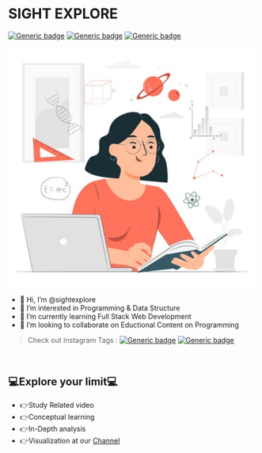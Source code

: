 # SIGHT EXPLORE 
[![Generic badge](https://img.shields.io/badge/YOUTUBE-Sight%20Explore-red.svg)](https://www.youtube.com/channel/UCwhfKyR3dNnlbISWhK0eg5w)
[![Generic badge](https://img.shields.io/badge/INSTAGRAM-@sightexplore-blue.svg)](https://www.instagram.com/sight_explore/)
[![Generic badge](https://img.shields.io/badge/WEBSITE-COMMING%20SOON-orange.svg)](https://sightexplore.github.io/sightexplore/)

<img src="https://github.com/sightexplore/sightexplore/blob/master/assets/images/study.jpg" alt="study" width="500"/>

- 👋 Hi, I’m @sightexplore
- 👀 I’m interested in Programming & Data Structure
- 🌱 I’m currently learning Full Stack Web Development
- 💞️ I’m looking to collaborate on Eductional Content on Programming

> Check out Instagram Tags : 
[![Generic badge](https://img.shields.io/badge/sightexplore-4AFE95.svg)](https://www.instagram.com/explore/tags/sightexplore/)
[![Generic badge](https://img.shields.io/badge/learnwhileprogramming-FE6A4A.svg)](https://www.instagram.com/explore/tags/learnwhileprogramming/)

<br/>

## 💻Explore your limit💻
- 👉Study Related video 
- 👉Conceptual learning
- 👉In-Depth analysis
- 👉Visualization at our [Channel](youtube.com/channel/UCwhfKyR3dNnlbISWhK0eg5w)



<!---
sightexplore/sightexplore is a ✨ special ✨ repository because its `README.md` (this file) appears on your GitHub profile.
You can click the Preview link to take a look at your changes.
--->
